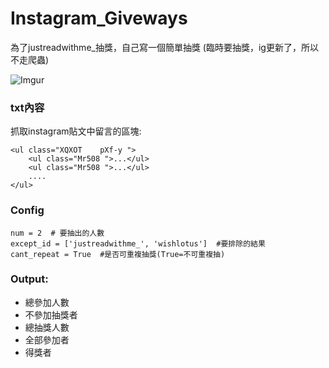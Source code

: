 # Instagram_Giveways
為了justreadwithme_抽獎，自己寫一個簡單抽獎 (臨時要抽獎，ig更新了，所以不走爬蟲)

![Imgur](https://i.imgur.com/1w7CIoo.jpg)

### txt內容
抓取instagram貼文中留言的區塊:
```
<ul class="XQXOT    pXf-y ">
	<ul class="Mr508 ">...</ul>
	<ul class="Mr508 ">...</ul>
	....
</ul>
```

### Config

```
num = 2  # 要抽出的人數
except_id = ['justreadwithme_', 'wishlotus']  #要排除的結果
cant_repeat = True  #是否可重複抽獎(True=不可重複抽)
```

### Output:

- 總參加人數
- 不參加抽獎者
- 總抽獎人數
- 全部參加者
- 得獎者

